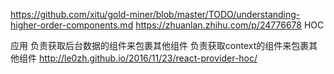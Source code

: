 https://github.com/xitu/gold-miner/blob/master/TODO/understanding-higher-order-components.md
https://zhuanlan.zhihu.com/p/24776678
HOC


应用
负责获取后台数据的组件来包裹其他组件
负责获取context的组件来包裹其他组件 http://le0zh.github.io/2016/11/23/react-provider-hoc/